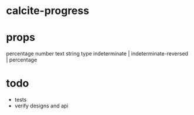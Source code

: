 # calcite-progress

# props

percentage number
text string
type indeterminate | indeterminate-reversed | percentage

# todo

- tests
- verify designs and api
